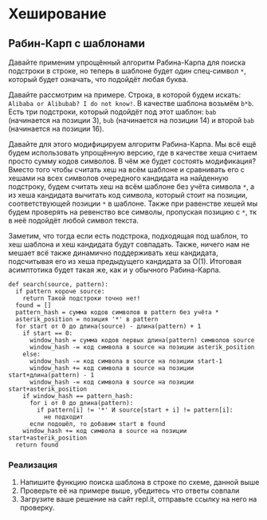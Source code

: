 # Хеширование
## Рабин-Карп с шаблонами

Давайте применим упрощённый алгоритм Рабина-Карпа для поиска подстроки в строке, но теперь в шаблоне будет *один* спец-символ `*`, который будет означать, что подойдёт любая буква.

Давайте рассмотрим на примере. Строка, в которой будем искать:  `Alibaba or Alibubab? I do not know!`. В качестве шаблона возьмём `b*b`. Есть три подстроки, который подойдёт под этот шаблон: `bab` (начинается на позиции 3), `bub` (начинается на позиции 14) и второй `bab` (начинается на позиции 16).

Давайте для этого модифицируем алгоритм Рабина-Карпа. Мы всё ещё будем использовать упрощённую версию, где в качестве хеша считаем просто сумму кодов символов. В чём же будет состоять модификация? Вместо того чтобы считать хеш на всём шаблоне и сравнивать его с хешами на всех символов очередного кандидата на найденную подстроку, будем считать хеш на всём шаблоне без учёта символа `*`, а из хеша кандидата вычитать код символа, который стоит на позиции, соответствующей позиции `*` в шаблоне. Также при равенстве хешей мы будем проверять на ревенство все символы, пропуская позицию с `*`, тк в неё подойдёт любой символ текста.

Заметим, что тогда если есть подстрока, подходящая под шаблон, то хеш шаблона и хеш кандидата будут совпадать. Также, ничего нам не мешает всё также динамично поддерживать хеш кандидата, подсчитывая его из хеша предыдущего кандидата за O(1). Итоговая асимптотика будет такая же, как и у обычного Рабина-Карпа.

```
def search(source, pattern):
  if pattern короче source:
    return Такой подстроки точно нет!
  found = []
  pattern_hash = сумма кодов символов в pattern без учёта *
  asterik_position = позиция '*' в pattern
  for start от 0 до длина(source) - длина(pattern) + 1
    if start == 0:
      window_hash = сумма кодов первых длина(pattern) символов source
      window_hash -= код символа в source на позиции asterik_position
    else:
      window_hash -= код символа в source на позиции start-1
      window_hash += код символа в source на позиции start+длина(pattern) - 1
      window_hash -= код символа в source на позиции start+asterik_position
    if window_hash == pattern_hash:
      for i от 0 до длина(pattern):
        if pattern[i] != '*' И source[start + i] != pattern[i]:
          не подходит
      если подошёл, то добавим start в found
    window_hash += код символа в source на позиции start+asterik_position
  return found
```

### Реализация
1. Напишите функцию поиска шаблона в строке по схеме, данной выше
2. Проверьте её на примере выше, убедитесь что ответы совпали
3. Загрузите ваше решение на сайт repl.it, отправьте ссылку на него на проверку.
